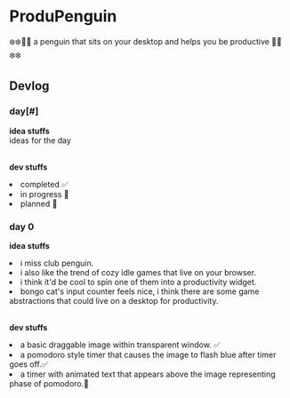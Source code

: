 # ProduPenguin
❄️❄️🐧🐧 a penguin that sits on your desktop and helps you be productive 🐧🐧❄️❄️

## Devlog
### day[#] ###

**idea stuffs** <br>
ideas for the day

<br> **dev stuffs** <br>
<li> completed ✅ </li>
<li>in progress 🔨  </li>
<li> planned 📘 </li>

### day 0 
**idea stuffs** <br>
<li> i miss club penguin.</li>
<li>i also like the trend of cozy idle games that live on your browser.</li>
<li>i think it'd be cool to spin one of them into a productivity widget.</li>
<li>bongo cat's input counter feels nice, i think there are some game abstractions that could live on a desktop for productivity. </li>


<br> **dev stuffs** <br>
<li> a basic draggable image within transparent window. ✅ </li>
<li> a pomodoro style timer that causes the image to flash blue after timer goes off.✅</li>
<li>a timer with animated text that appears above the image representing phase of pomodoro.📘</li>


